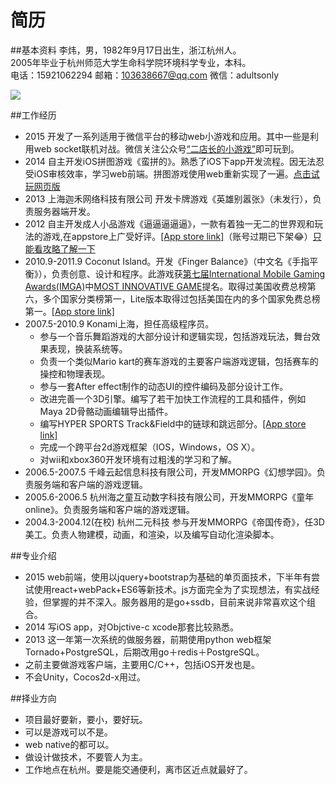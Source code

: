 简历
======
##基本资料
李炜，男，1982年9月17日出生，浙江杭州人。  
2005年毕业于杭州师范大学生命科学院环境科学专业，本科。  
电话：15921062294
邮箱：103638667@qq.com
微信：adultsonly
<div style="width:128px;heigth:128px"><img src="http://7xo7po.com1.z0.glb.clouddn.com/weixinQr.png"/></div>


##工作经历
* 2015 开发了一系列适用于微信平台的移动web小游戏和应用。其中一些是利用web socket联机对战。微信关注公众号<a href="http://mp.weixin.qq.com/s?__biz=MzAxNDQyMjM4Ng==&mid=221847240&idx=1&sn=e7177e03a3b1800d221eafcad7e44d5c&scene=0#wechat_redirect">“二店长的小游戏”</a>即可玩到。
* 2014 自主开发iOS拼图游戏《蛮拼的》。熟悉了iOS下app开发流程。因无法忍受iOS审核效率，学习web前端。拼图游戏使用web重新实现了一遍。<a href="http://g.pintugame.com/timeline.html">点击试玩网页版</a>
* 2013 上海迦禾网络科技有限公司 开发卡牌游戏《英雄别嚣张》（未发行），负责服务器端开发。
* 2012 自主开发成人小品游戏《逼逼逼逼逼》，一款有着独一无二的世界观和玩法的游戏,在appstore上广受好评。<a href="https://itunes.apple.com/cn/app/bi-bi-bi-bi-bi/id547257609?mt=8">[App store link]</a>（账号过期已下架😂）<a href="http://www.app111.com/doc/100035467_1.html">只能看攻略了解一下</a>
* 2010.9-2011.9 Coconut Island。开发《Finger Balance》（中文名《手指平衡》），负责创意、设计和程序。此游戏获<a href="http://www.imgawards.com/EN/previous-years-7th.php">第七届International Mobile Gaming Awards(IMGA)</a>中<a href="http://www.imgawards.com/EN/previous-years-fiche.php?gameid=718&categoryid=16&starDate=2010&endDate=2012&imga=7">MOST INNOVATIVE GAME</a>提名。取得过美国收费总榜第六，多个国家分类榜第一，Lite版本取得过包括美国在内的多个国家免费总榜第一。<a href="https://itunes.apple.com/us/app/finger-balance/id368180844?mt=8">[App store link]</a>
* 2007.5-2010.9 Konami上海，担任高级程序员。
  * 参与一个音乐舞蹈游戏的大部分设计和逻辑实现，包括游戏玩法，舞台效果表现，换装系统等。
  * 负责一个类似Mario kart的赛车游戏的主要客户端游戏逻辑，包括赛车的操控和物理表现。
  * 参与一套After effect制作的动态UI的控件编码及部分设计工作。
  * 改进完善一个3D引擎。编写了若干加快工作流程的工具和插件，例如Maya 2D骨骼动画编辑导出插件。
  * 编写HYPER SPORTS Track&Field中的链球和跳远部分。<a href="https://itunes.apple.com/jp/app/hyper-sports-track-field/id368489398?l=en&mt=8">[App store link]</a>
  * 完成一个跨平台2d游戏框架（IOS，Windows，OS X）。
  * 对wii和xbox360开发环境有过粗浅的学习和了解。
* 2006.5-2007.5 千峰云起信息科技有限公司，开发MMORPG《幻想学园》。负责服务端和客户端的游戏逻辑。
* 2005.6-2006.5 杭州海之童互动数字科技有限公司，开发MMORPG《童年online》。负责服务端和客户端的游戏逻辑。
* 2004.3-2004.12(在校) 杭州二元科技 参与开发MMORPG《帝国传奇》，任3D美工。负责人物建模，动画，和渲染，以及编写自动化渲染脚本。

##专业介绍
* 2015 web前端，使用以jquery+bootstrap为基础的单页面技术，下半年有尝试使用react+webPack+ES6等新技术。js方面完全为了实现想法，有实战经验，但掌握的并不深入。服务器用的是go+ssdb，目前来说非常喜欢这个组合。
* 2014 写iOS app，对Objctive-c xcode那套比较熟悉。
* 2013 这一年第一次系统的做服务器，前期使用python web框架Tornado+PostgreSQL，后期改用go＋redis＋PostgreSQL。
* 之前主要做游戏客户端，主要用C/C++，包括iOS开发也是。
* 不会Unity，Cocos2d-x用过。

##择业方向
* 项目最好要新，要小，要好玩。
* 可以是游戏可以不是。
* web native的都可以。
* 做设计做技术，不要管人为主。
* 工作地点在杭州。要是能交通便利，离市区近点就最好了。
